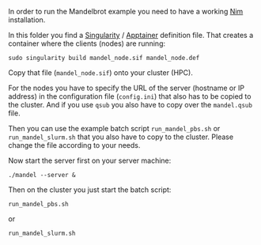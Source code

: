 In order to run the Mandelbrot example you need to have a working [Nim](https://nim-lang.org/) installation.

In this folder you find a [Singularity](https://sylabs.io/docs/) / [Apptainer](https://apptainer.org/documentation/) definition file.
That creates a container where the clients (nodes) are running:

`sudo singularity build mandel_node.sif mandel_node.def`

Copy that file (`mandel_node.sif`) onto your cluster (HPC).

For the nodes you have to specify the URL of the server (hostname or IP address) in the configuration file (`config.ini`) that also has to be copied to the cluster. And if you use `qsub` you also have to copy over the `mandel.qsub` file.

Then you can use the example batch script `run_mandel_pbs.sh` or `run_mandel_slurm.sh` that you also have to copy to the cluster. Please change the file according to your needs.

Now start the server first on your server machine:

`./mandel --server &`

Then on the cluster you just start the batch script:

`run_mandel_pbs.sh`

or

`run_mandel_slurm.sh`


